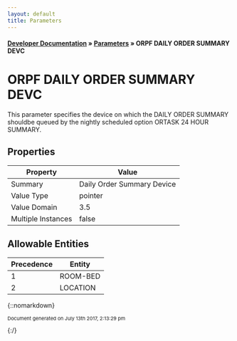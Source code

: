 ```yaml
---
layout: default
title: Parameters
---
```


#### [Developer Documentation](../index) &#187; [Parameters](TableOfContents) &#187; ORPF DAILY ORDER SUMMARY DEVC<br/>
# ORPF DAILY ORDER SUMMARY DEVC

This parameter specifies the device on which the DAILY ORDER SUMMARY shouldbe queued by the nightly scheduled option ORTASK 24 HOUR SUMMARY.

## Properties

Property | Value
--- | ---
Summary | Daily Order Summary Device
Value Type | pointer
Value Domain | 3.5
Multiple Instances | false

## Allowable Entities

Precedence | Entity
--- | ---
1 | ROOM-BED
2 | LOCATION

{::nomarkdown} <br/><p style="font-size: 11px">Document generated on July 13th 2017, 2:13:29 pm</p>{:/}